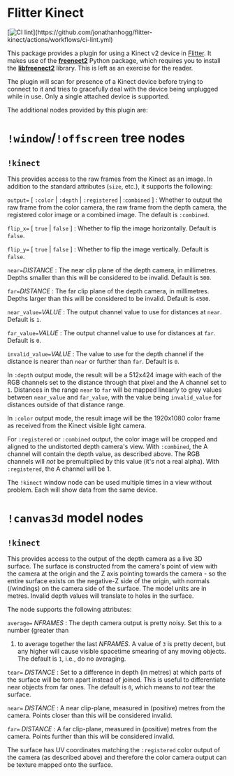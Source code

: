 
# Flitter Kinect

[![CI lint](https://github.com/jonathanhogg/flitter-kinect/actions/workflows/ci-lint.yml/badge.svg?)](https://github.com/jonathanhogg/flitter-kinect/actions/workflows/ci-lint.yml)

This package provides a plugin for using a Kinect v2 device in
[Flitter](https://flitter.readthedocs.io/). It makes use of the
[**freenect2**](https://github.com/rjw57/freenect2-python) Python package,
which requires you to install the
[**libfreenect2**](https://github.com/OpenKinect/libfreenect2) library. This
is left as an exercise for the reader.

The plugin will scan for presence of a Kinect device before trying to connect
to it and tries to gracefully deal with the device being unplugged while in
use. Only a single attached device is supported.

The additional nodes provided by this plugin are:

# `!window`/`!offscreen` tree nodes

## `!kinect`

This provides access to the raw frames from the Kinect as an image. In addition
to the standard attributes (`size`, etc.), it supports the following:

`output=` [ `:color` | `:depth` | `:registered` | :`combined` ]
: Whether to output the raw frame from the color camera, the raw frame from the
depth camera, the registered color image or a combined image. The default is
`:combined`.

`flip_x=` [ `true` | `false` ]
: Whether to flip the image horizontally. Default is `false`.

`flip_y=` [ `true` | `false` ]
: Whether to flip the image vertically. Default is `false`.

`near=`*DISTANCE*
: The near clip plane of the depth camera, in millimetres. Depths smaller than
this will be considered to be invalid. Default is `500`.

`far=`*DISTANCE*
: The far clip plane of the depth camera, in millimetres. Depths larger than
this will be considered to be invalid. Default is `4500`.

`near_value=`*VALUE*
: The output channel value to use for distances at `near`. Default is `1`.

`far_value=`*VALUE*
: The output channel value to use for distances at `far`. Default is `0`.

`invalid_value=`*VALUE*
: The value to use for the depth channel if the distance is nearer than `near`
or further than `far`. Default is `0`.

In `:depth` output mode, the result will be a 512x424 image with each of the
RGB channels set to the distance through that pixel and the A channel set to
`1`. Distances in the range `near` to `far` will be mapped linearly to grey
values between `near_value` and `far_value`, with the value being
`invalid_value` for distances outside of that distance range.

In `:color` output mode, the result image will be the 1920x1080 color frame as
received from the Kinect visible light camera.

For `:registered` or `:combined` output, the color image will be cropped and
aligned to the undistorted depth camera's view. With `:combined`, the A channel
will contain the depth value, as described above. The RGB channels will *not*
be premultiplied by this value (it's not a real alpha). With `:registered`, the
A channel will be 1.

The `!kinect` window node can be used multiple times in a view without problem.
Each will show data from the same device.

# `!canvas3d` model nodes

## `!kinect`

This provides access to the output of the depth camera as a live 3D surface.
The surface is constructed from the camera's point of view with the camera at
the origin and the Z axis pointing towards the camera - so the entire surface
exists on the negative-Z side of the origin, with normals (/windings) on the
camera side of the surface. The model units are in metres. Invalid depth values
will translate to holes in the surface.

The node supports the following attributes:

`average=` *NFRAMES*
: The depth camera output is pretty noisy. Set this to a number (greater than
1) to average together the last *NFRAMES*. A value of `3` is pretty decent,
but any higher will cause visible spacetime smearing of any moving objects.
The default is `1`, i.e., do no averaging.

`tear=` *DISTANCE*
: Set to a difference in depth (in metres) at which parts of the surface will
be torn apart instead of joined. This is useful to differentiate near objects
from far ones. The default is `0`, which means to *not* tear the surface.

`near=` *DISTANCE*
: A near clip-plane, measured in (positive) metres from the camera. Points
closer than this will be considered invalid.

`far=` *DISTANCE*
: A far clip-plane, measured in (positive) metres from the camera. Points
further than this will be considered invalid.

The surface has UV coordinates matching the `:registered` color output of the
camera (as described above) and therefore the color camera output can be
texture mapped onto the surface.
